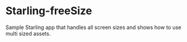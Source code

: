 Starling-freeSize
=================

Sample Starling app that handles all screen sizes and shows how to use multi sized assets.
